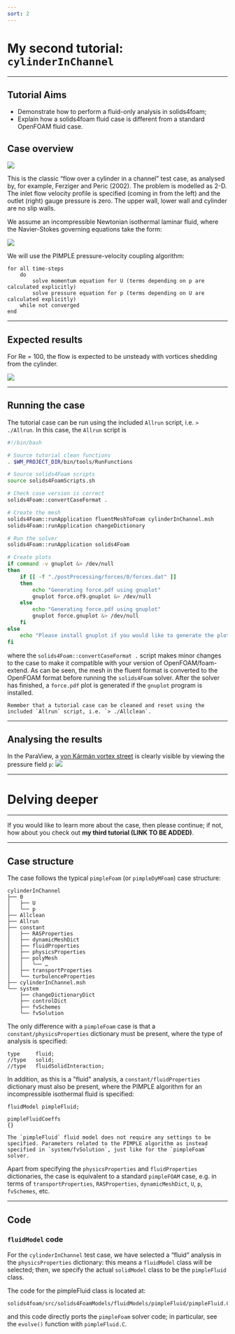 ```yaml
---
sort: 2
---
```


# My second tutorial: `cylinderInChannel`

---

## Tutorial Aims

- Demonstrate how to perform a fluid-only analysis in solids4foam;
- Explain how a solids4foam fluid case is different from a standard OpenFOAM fluid case.

## Case overview

![](images/flu_over_1.PNG)

This is the classic “flow over a cylinder in a channel” test case, as analysed by, for example, Ferziger and Peric (2002). The problem is modelled as 2-D. The inlet flow velocity profile is specified (coming in from the left) and the outlet (right) gauge pressure is zero. The upper wall, lower wall and cylinder are no slip walls.

We assume an incompressible Newtonian isothermal laminar fluid, where the Navier-Stokes governing equations take the form:

![](images/flu_theo_1.PNG)

We will use the PIMPLE pressure-velocity coupling algorithm:
```pseudocode
for all time-steps
    do
        solve momentum equation for U (terms depending on p are calculated explicitly)
        solve pressure equation for p (terms depending on U are calculated explicitly)
    while not converged
end
```
---

## Expected results

For Re = 100, the flow is expected to be unsteady with vortices shedding from the cylinder.

![](images/flu_over_3.PNG)

---

## Running the case

The tutorial case can be run using the included `Allrun` script, i.e. `> ./Allrun`. In this case, the `Allrun` script is
```bash
#!/bin/bash

# Source tutorial clean functions
. $WM_PROJECT_DIR/bin/tools/RunFunctions

# Source solids4Foam scripts
source solids4FoamScripts.sh

# Check case version is correct
solids4Foam::convertCaseFormat .

# Create the mesh
solids4Foam::runApplication fluentMeshToFoam cylinderInChannel.msh
solids4Foam::runApplication changeDictionary

# Run the solver
solids4Foam::runApplication solids4Foam

# Create plots
if command -v gnuplot &> /dev/null
then
    if [[ -f "./postProcessing/forces/0/forces.dat" ]]
    then
        echo "Generating force.pdf using gnuplot"
        gnuplot force.of9.gnuplot &> /dev/null
    else
        echo "Generating force.pdf using gnuplot"
        gnuplot force.gnuplot &> /dev/null
    fi
else
    echo "Please install gnuplot if you would like to generate the plots"
fi
```
where the `solids4Foam::convertCaseFormat .` script makes minor changes to the case to make it compatible with your version of OpenFOAM/foam-extend. As can be seen, the mesh in the fluent format is converted to the OpenFOAM format before running the `solids4Foam` solver. After the solver has finished, a `force.pdf` plot is generated if the `gnuplot` program is installed. 

```tip
Remmber that a tutorial case can be cleaned and reset using the included `Allrun` script, i.e. `> ./Allclean`.
```

---

## Analysing the results

In the ParaView, a [von Kármán vortex street](https://en.wikipedia.org/wiki/Kármán_vortex_street) is clearly visible by viewing the pressure field `p`:
![](images/flu_run_1.PNG)


---

# Delving deeper

---

If you would like to learn more about the case, then please continue; if not, how about you check out **my third tutorial (LINK TO BE ADDED)**.

---

## Case structure

The case follows the typical `pimpleFoam` (or `pimpleDyMFoam`) case structure:

```
cylinderInChannel
├── 0
│   ├── U
│   └── p
├── Allclean
├── Allrun
├── constant
│   ├── RASProperties
│   ├── dynamicMeshDict
│   ├── fluidProperties
│   ├── physicsProperties
│   ├── polyMesh
│   │   └── …
│   ├── transportProperties
│   └── turbulenceProperties
├── cylinderInChannel.msh
└── system
    ├── changeDictionaryDict
    ├── controlDict
    ├── fvSchemes
    └── fvSolution
```
The only difference with a `pimpleFoam` case is that a `constant/physicsProperties` dictionary must be present, where the type of analysis is specified:
```
type     fluid;
//type   solid;
//type   fluidSolidInteraction;
```

In addition, as this is a "fluid" analysis, a `constant/fluidProperties` dictionary must also be present, where the PIMPLE algorithm for an incompressible isothermal fluid is specified:

```
fluidModel pimpleFluid;

pimpleFluidCoeffs
{}
```

```note
The `pimpleFluid` fluid model does not require any settings to be specified. Parameters related to the PIMPLE algorithm as instead specified in `system/fvSolution`, just like for the `pimpleFoam` solver.
```

Apart from specifying the `physicsProperties` and `fluidProperties` dictionaries, the case is equivalent to a standard `pimpleFOAM` case, e.g. in terms of `transportProperties`, `RASProperties`, `dynamicMeshDict`, `U`, `p`, `fvSchemes`, etc.

---

## Code

### `fluidModel` code

For the `cylinderInChannel` test case, we have selected a “fluid” analysis in the `physicsProperties` dictionary: this means a `fluidModel` class will be selected; then, we specify the actual `solidModel` class to be the `pimpleFluid` class.

The code for the pimpleFluid class is located at:
```
solids4foam/src/solids4FoamModels/fluidModels/pimpleFluid/pimpleFluid.C
```
and this code directly ports the `pimpleFoam` solver code; in particular, see the `evolve()` function with `pimpleFluid.C`.
